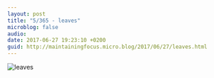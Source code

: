 ```yaml
---
layout: post
title: "5/365 - leaves"
microblog: false
audio: 
date: 2017-06-27 19:23:10 +0200
guid: http://maintainingfocus.micro.blog/2017/06/27/leaves.html
---
```

<div class="kg-card-markdown"><p><img src="/wp-content/uploads/2018/04/5-365---leaves-1024x768.jpg" alt="leaves"></p>
</div>
